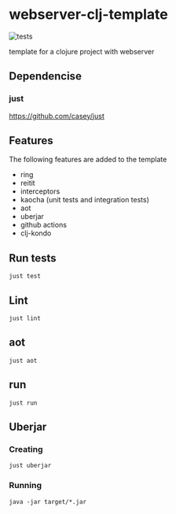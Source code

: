 # webserver-clj-template
![tests](https://github.com/furiel/webserver-clj-template/actions/workflows/clojure.yml/badge.svg)

template for a clojure project with webserver

## Dependencise

### just

https://github.com/casey/just

## Features

The following features are added to the template

* ring
* reitit
* interceptors
* kaocha (unit tests and integration tests)
* aot
* uberjar
* github actions
* clj-kondo

## Run tests

```
just test
```

## Lint

```
just lint
```

## aot

```
just aot
```

## run

```
just run
```

## Uberjar

### Creating

```
just uberjar
```

### Running

```
java -jar target/*.jar
```
